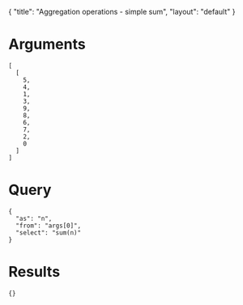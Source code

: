 {
	"title": "Aggregation operations - simple sum",
	"layout": "default"
}
# Arguments
	[
	  [
	    5, 
	    4, 
	    1, 
	    3, 
	    9, 
	    8, 
	    6, 
	    7, 
	    2, 
	    0
	  ]
	]
# Query
	{
	  "as": "n", 
	  "from": "args[0]", 
	  "select": "sum(n)"
	}
# Results
	{}
